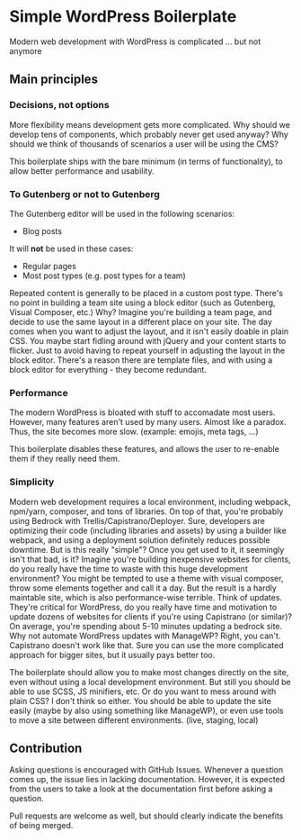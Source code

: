 # Simple WordPress Boilerplate
Modern web development with WordPress is complicated ... but not anymore

## Main principles

### Decisions, not options

More flexibility means development gets more complicated. Why should we develop tens of components, which probably never get used anyway? Why should we think of thousands of scenarios a user will be using the CMS?

This boilerplate ships with the bare minimum (in terms of functionality), to allow better performance and usability.

### To Gutenberg or not to Gutenberg

The Gutenberg editor will be used in the following scenarios:

- Blog posts

It will **not** be used in these cases:

- Regular pages
- Most post types (e.g. post types for a team)

Repeated content is generally to be placed in a custom post type. There's no point in building a team site using a block editor (such as Gutenberg, Visual Composer, etc.)
Why? Imagine you're building a team page, and decide to use the same layout in a different place on your site. The day comes when you want to adjust the layout, and it isn't easily doable in plain CSS. You maybe start fidling around with jQuery and your content starts to flicker. Just to avoid having to repeat yourself in adjusting the layout in the block editor. There's a reason there are template files, and with using a block editor for everything - they become redundant.

### Performance

The modern WordPress is bloated with stuff to accomadate most users. However, many features aren't used by many users. Almost like a paradox. Thus, the site becomes more slow. (example: emojis, meta tags, ...)

This boilerplate disables these features, and allows the user to re-enable them if they really need them.

### Simplicity

Modern web development requires a local environment, including webpack, npm/yarn, composer, and tons of libraries. On top of that, you're probably using Bedrock with Trellis/Capistrano/Deployer. Sure, developers are optimizing their code (including libraries and assets) by using a builder like webpack, and using a deployment solution definitely reduces possible downtime. But is this really "simple"? Once you get used to it, it seemingly isn't that bad, is it? Imagine you're building inexpensive websites for clients, do you really have the time to waste with this huge development environment? You might be tempted to use a theme with visual composer, throw some elements together and call it a day. But the result is a hardly maintable site, which is also performance-wise terrible.
Think of updates. They're critical for WordPress, do you really have time and motivation to update dozens of websites for clients if you're using Capistrano (or similar)? On average, you're spending about 5-10 minutes updating a bedrock site. Why not automate WordPress updates with ManageWP? Right, you can't. Capistrano doesn't work like that.
Sure you can use the more complicated approach for bigger sites, but it usually pays better too.

The boilerplate should allow you to make most changes directly on the site, even without using a local development environment. But still you should be able to use SCSS, JS minifiers, etc. Or do you want to mess around with plain CSS? I don't think so either. You should be able to update the site easily (maybe by also using something like ManageWP), or even use tools to move a site between different environments. (live, staging, local)

## Contribution

Asking questions is encouraged with GitHub Issues. Whenever a question comes up, the issue lies in lacking documentation. However, it is expected from the users to take a look at the documentation first before asking a question.

Pull requests are welcome as well, but should clearly indicate the benefits of being merged.
